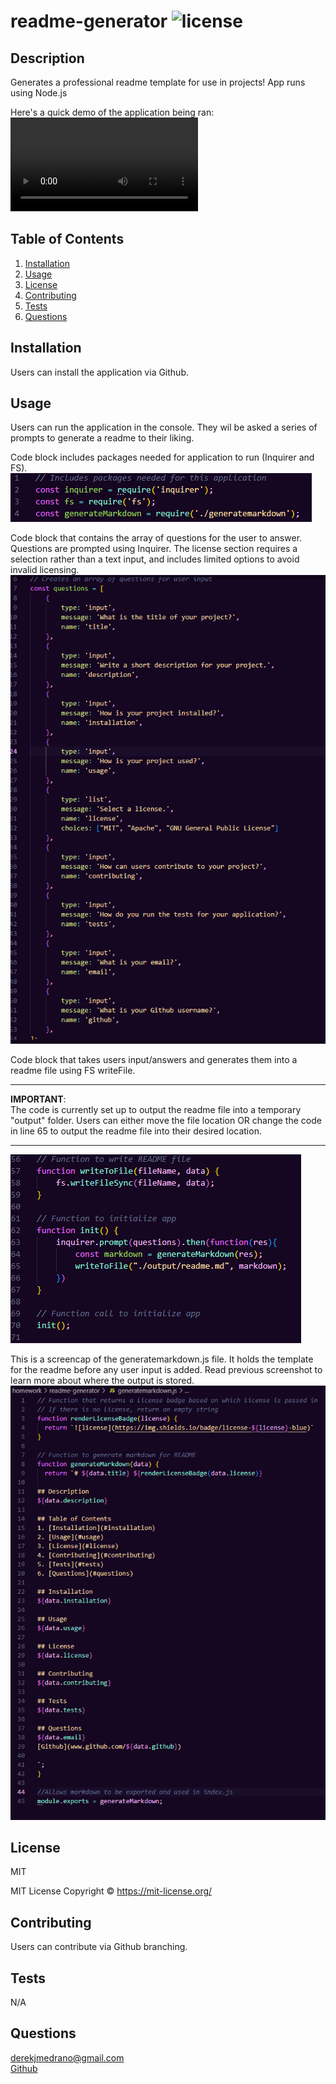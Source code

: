 # readme-generator ![license](https://img.shields.io/badge/license-MIT-blue)

## Description
Generates a professional readme template for use in projects! App runs using Node.js

Here's a quick demo of the application being ran: <br>
<video src="demo/appdemo_rmg.mp4" controls title="Title"></video>



## Table of Contents
1. [Installation](#installation)
2. [Usage](#usage)
3. [License](#license)
4. [Contributing](#contributing)
5. [Tests](#tests)
6. [Questions](#questions)

## Installation
Users can install the application via Github.

## Usage
Users can run the application in the console. They wil be asked a series of prompts to generate a readme to their liking.

Code block includes packages needed for application to run (Inquirer and FS). <br>
![Screenshot of code](images/codesnap1.png)

Code block that contains the array of questions for the user to answer. Questions are prompted using Inquirer. The license section requires a selection rather than a text input, and includes limited options to avoid invalid licensing.
![Screenshot of code](images/codesnap2.png)

Code block that takes users input/answers and generates them into a readme file using FS writeFile. 
**           **
<b>IMPORTANT</b>: <br>
The code is currently set up to output the readme file into a temporary "output" folder. Users can either move the file location OR change the code in line 65 to output the
readme file into their desired location.
**           ** 
![Screenshot of code](images/codesnap3.png)

This is a screencap of the generatemarkdown.js file. It holds the template for the readme before any user input is added. Read previous screenshot to learn more about where the output is stored.
![Screenshot of code](images/codesnap4.png)

## License
MIT

MIT License Copyright ©️ 
https://mit-license.org/

## Contributing
Users can contribute via Github branching.

## Tests
N/A

## Questions
derekjmedrano@gmail.com <br>
[Github](www.github.com/derekmedrano)